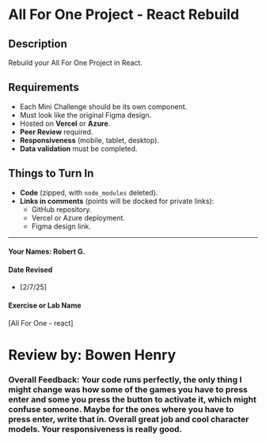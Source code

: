 # All For One Project - React Rebuild

## Description
Rebuild your All For One Project in React.

## Requirements
- Each Mini Challenge should be its own component.
- Must look like the original Figma design.
- Hosted on **Vercel** or **Azure**.
- **Peer Review** required.
- **Responsiveness** (mobile, tablet, desktop).
- **Data validation** must be completed.

## Things to Turn In
- **Code** (zipped, with `node_modules` deleted).
- **Links in comments** (points will be docked for private links):
  - GitHub repository.
  - Vercel or Azure deployment.
  - Figma design link.


---

#### Your Names:  Robert G.

#### Date Revised  
- [2/7/25]  

#### Exercise or Lab Name  
[All For One - react]

# Review by: Bowen Henry
### Overall Feedback: Your code runs perfectly, the only thing I might change was how some of the games you have to press enter and some you press the button to activate it, which might confuse someone. Maybe for the ones where you have to press enter, write that in. Overall great job and cool character models. Your responsiveness is really good.
> 
